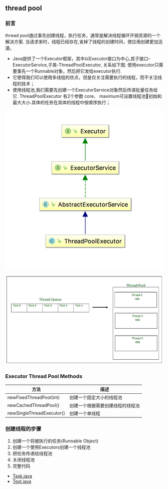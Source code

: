 ## thread pool

### 前言
thread pool通过事先创建线程，执行任务，通常是解决线程循环开销资源的一个解决方案. 
当请求来时，线程已经存在,省掉了线程的创建时间，使应用创建更加迅速。


* Java提供了一个Executor框架，其中以Executor接口为中心,其子接口–ExecutorService,子类-ThreadPoolExecutor, 关系如下图. 使用executor只需要事先一个Runnable对象，然后把它发给executor执行.
* 它使得我们可以使用多线程的优点，但是仅关注需要执行的线程，而不关注线程的技术；
* 使用线程池,我们需要先创建一个ExecutorService对象然后传递批量任务给它. ThreadPoolExecutor 有2个参数 core、 maximum可设置线程池初始和最大大小.具体的任务在具体的线程中按顺序执行；

![](./assets/2018-09-23-07-52-34.png)

![](./assets/2018-09-23-08-04-37.png)



### Executor Thread Pool Methods

|方法|描述|
|--|--|
|newFixedThreadPool(int) |创建一个固定大小的线程池|
|newCachedThreadPool()|创建一个根据需要创建线程的线程池|
|newSingleThreadExecutor() |创建一个单线程|
        
### 创建线程的步骤

1. 创建一个将被执行的任务(Runnable Object) 
2. 创建一个使用Executors创建一个线程池
3. 把任务传递给线程池
4. 关闭线程池
1.  完整代码
  * [Task.java](/src/main/java/org/nick/threadpooldemo/simple/Task.java)
  * [Test.java](/src/main/java/org/nick/threadpooldemo/simple/Test.java)
